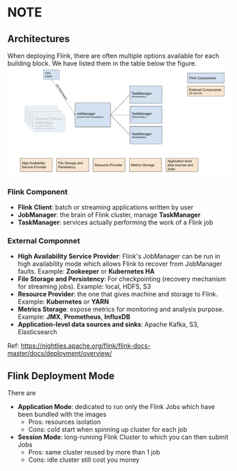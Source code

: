 # NOTE

## Architectures

When deploying Flink, there are often multiple options available for each building block. We have listed them in the table below the figure.
![flink-arch](./flink-arch.png)

### Flink Component
- **Flink Client**: batch or streaming applications written by user
- **JobManager**: the brain of Flink cluster, manage **TaskManager**
- **TaskManager**: services actually performing the work of a Flink job

### External Componnet
- **High Availability Service Provider**: Flink's JobManager can be run in high availability mode which allows Flink to recover from JobManager faults. Example: **Zookeeper** or **Kubernetes HA**
- **File Storage and Persistency**: For checkpointing (recovery mechanism for streaming jobs). Example: local, HDFS, S3
- **Resource Provider**: the one that gives machine and storage to Flink. Example: **Kubernetes** or **YARN**
- **Metrics Storage**: expose metrics for monitoring and analysis purpose. Example: **JMX**, **Prometheus**, **InfluxDB**
- **Application-level data sources and sinks**: Apache Kafka, S3, Elasticsearch

Ref: https://nightlies.apache.org/flink/flink-docs-master/docs/deployment/overview/

## Flink Deployment Mode

There are 
- **Application Mode**: dedicated to run only the Flink Jobs which have been bundled with the images
  - Pros: resources isolation
  - Cons: cold start when spinning up cluster for each job
- **Session Mode**: long-running Flink Cluster to which you can then submit Jobs
  - Pros: same cluster reused by more than 1 job
  - Cons: idle cluster still cost you money


